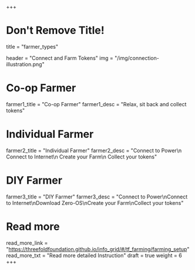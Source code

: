 +++
# Don't Remove Title!
title = "farmer_types"

header = "Connect and Farm Tokens"
img = "/img/connection-illustration.png"

# Co-op Farmer
farmer1_title = "Co-op Farmer"
farmer1_desc = "Relax, sit back and collect tokens"

# Individual Farmer
farmer2_title = "Individual Farmer"
farmer2_desc = "Connect to Power\n Connect to Internet\n Create your Farm\n Collect your tokens"

# DIY Farmer
farmer3_title = "DIY Farmer"
farmer3_desc = "Connect to Power\nConnect to Internet\nDownload Zero-OS\nCreate your Farm\nCollect your tokens"

# Read more
read_more_link = "https://threefoldfoundation.github.io/info_grid/#/tf_farming/farming_setup"
read_more_txt = "Read more detailed Instruction"
draft = true
weight = 6
+++
